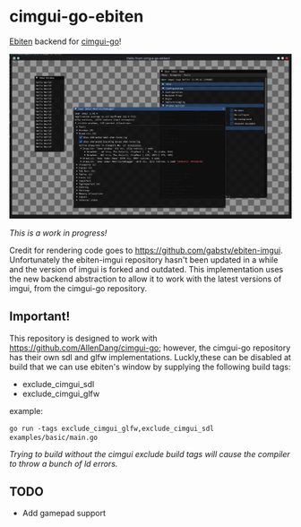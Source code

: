 # cimgui-go-ebiten
[Ebiten](https://ebitengine.org/) backend for [cimgui-go](https://github.com/AllenDang/cimgui-go)!

![WIP](screenshot_wip.png)

*This is a work in progress!*

Credit for rendering code goes to https://github.com/gabstv/ebiten-imgui. Unfortunately the ebiten-imgui repository hasn't been updated in a while and the version of imgui is forked and outdated. This implementation uses the new backend abstraction to allow it to work with the latest versions of imgui, from the cimgui-go repository. 


## Important!
This repository is designed to work with https://github.com/AllenDang/cimgui-go; however,
the cimgui-go repository has their own sdl and glfw implementations. Luckly,these can be 
disabled at build that we can use ebiten's window by supplying the following build tags:
* exclude_cimgui_sdl
* exclude_cimgui_glfw

example:
```
go run -tags exclude_cimgui_glfw,exclude_cimgui_sdl examples/basic/main.go
```
*Trying to build without the cimgui exclude build tags will cause the compiler to throw
a bunch of ld errors.*


## TODO
* Add gamepad support